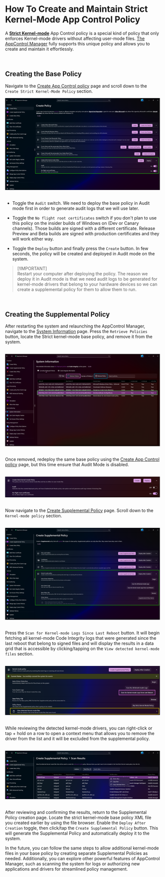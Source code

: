 # How To Create and Maintain Strict Kernel-Mode App Control Policy

A [**Strict Kernel-mode**](https://github.com/HotCakeX/Harden-Windows-Security/wiki/WDAC-policy-for-BYOVD-Kernel-mode-only-protection) App Control policy is a special kind of policy that only enforces Kernel-mode drivers without affecting user-mode files. [The AppControl Manager](https://github.com/HotCakeX/Harden-Windows-Security/wiki/AppControl-Manager) fully supports this unique policy and allows you to create and maintain it effortlessly.

<br>

## Creating the Base Policy

Navigate to the [Create App Control policy](https://github.com/HotCakeX/Harden-Windows-Security/wiki/Create-App-Control-Policy) page and scroll down to the `Create Strict Kernel-Mode Policy` section.

<img src="https://raw.githubusercontent.com/HotCakeX/.github/1df694f5fc413e27f9cf4621777d85cba60ef0d2/Pictures/PNG%20and%20JPG/How%20To%20Create%20and%20Maintain%20Strict%20Kernel-Mode%20App%20Control%20Policy/Creating%20the%20base%20policy.png" alt="creating new base strict kernel mode policy">

<br>

<br>

* Toggle the `Audit` switch. We need to deploy the base policy in Audit mode first in order to generate audit logs that we will use later.

* Toggle the `No flight root certificates` switch if you don't plan to use this policy on the insider builds of Windows on (Dev or Canary channels). Those builds are signed with a different certificate. Release Preview and Beta builds are signed with production certificates and they will work either way.

* Toggle the `Deploy` button and finally press the `Create` button. In few seconds, the policy will be created and deployed in Audit mode on the system.

> [!IMPORTANT]\
> Restart your computer after deploying the policy. The reason we deploy it in Audit mode is that we need audit logs to be generated for kernel-mode drivers that belong to your hardware devices so we can create a supplemental policy for them to allow them to run.

<br>

## Creating the Supplemental Policy

After restarting the system and relaunching the AppControl Manager, navigate to the [System Information](https://github.com/HotCakeX/Harden-Windows-Security/wiki/System-Information) page. Press the `Retrieve Policies` button, locate the Strict kernel-mode base policy, and remove it from the system.

<br>

<img src="https://raw.githubusercontent.com/HotCakeX/.github/8a4f06e919efc7ddd5b833203445ac9ea64b184c/Pictures/PNG%20and%20JPG/How%20To%20Create%20and%20Maintain%20Strict%20Kernel-Mode%20App%20Control%20Policy/Remove%20base%20policy.png" alt="Removing app control policy using AppControl Manager">

<br>

<br>

Once removed, redeploy the same base policy using the [Create App Control policy](https://github.com/HotCakeX/Harden-Windows-Security/wiki/Create-App-Control-Policy) page, but this time ensure that Audit Mode is disabled.

<br>

<img src="https://raw.githubusercontent.com/HotCakeX/.github/d14d7437685416117edda8a56496180a2047984f/Pictures/PNG%20and%20JPG/How%20To%20Create%20and%20Maintain%20Strict%20Kernel-Mode%20App%20Control%20Policy/redeploy%20base%20policy%20in%20enforced%20mode.png" alt="redeploy strict kernel mode base policy in enforced mode">

<br>

<br>

Now navigate to the [Create Supplemental Policy](https://github.com/HotCakeX/Harden-Windows-Security/wiki/Create-Supplemental-App-Control-Policy#create-kernel-mode-supplemental-policy) page. Scroll down to the `Kernel-mode policy` section.

<br>

<img src="https://raw.githubusercontent.com/HotCakeX/.github/6a635612aef4c1dbb00533689d568eaf7d52c98e/Pictures/PNG%20and%20JPG/How%20To%20Create%20and%20Maintain%20Strict%20Kernel-Mode%20App%20Control%20Policy/Creating%20supplemental%20policy.png" alt="Creating strict kernel mode supplemental policy">

<br>

<br>

Press the `Scan for Kernel-mode Logs Since Last Reboot` button. It will begin fetching all kernel-mode Code Integrity logs that were generated since the last reboot that belong to signed files and will display the results in a data grid that is accessible by clicking/tapping on the `View detected kernel-mode files` section.

<br>

<img src="https://raw.githubusercontent.com/HotCakeX/.github/733d7bafe220df3a484ad0d32172756364a57333/Pictures/PNG%20and%20JPG/How%20To%20Create%20and%20Maintain%20Strict%20Kernel-Mode%20App%20Control%20Policy/scanning%20for%20logs.png" alt="Scan for drivers since last reboot">

<br>

<br>

While reviewing the detected kernel-mode drivers, you can right-click or tap + hold on a row to open a context menu that allows you to remove the driver from the list and it will be excluded from the supplemental policy.

<br>

<img src="https://raw.githubusercontent.com/HotCakeX/.github/733d7bafe220df3a484ad0d32172756364a57333/Pictures/PNG%20and%20JPG/How%20To%20Create%20and%20Maintain%20Strict%20Kernel-Mode%20App%20Control%20Policy/Kernel%20Mode%20Drivers%20Results.png" alt="kernel mode drivers results review">

<br>

<br>

After reviewing and confirming the results, return to the Supplemental Policy creation page. Locate the strict kernel-mode base policy XML file you created earlier by using the file browser. Enable the `Deploy After Creation` toggle, then click/tap the `Create Supplemental Policy` button. This will generate the Supplemental Policy and automatically deploy it to the system.

In the future, you can follow the same steps to allow additional kernel-mode files in your base policy by creating separate Supplemental Policies as needed. Additionally, you can explore other powerful features of AppControl Manager, such as scanning the system for logs or authorizing new applications and drivers for streamlined policy management.

<br>
